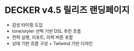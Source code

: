 # DECKER v4.5 릴리즈 랜딩페이지

- 감성 타이핑 도입
- tone/styler 선택 기반 DSL 추천 흐름
- 전략 실행, 리포트, 이력 버튼 포함
- 상태 기반 흐름 구성 + Tailwind 기반 디자인